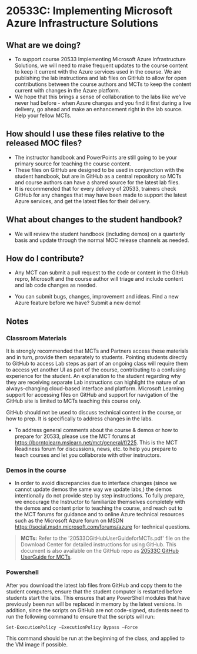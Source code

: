 # 20533C: Implementing Microsoft Azure Infrastructure Solutions

## What are we doing?

- To support course 20533 Implementing Microsoft Azure Infrastructure Solutions, we will need to make frequent updates to the course content to keep it current with the Azure services used in the course. We are publishing the lab instructions and lab files on GitHub to allow for open contributions between the course authors and MCTs to keep the content current with changes in the Azure platform.
- We hope that this brings a sense of collaboration to the labs like we've never had before - when Azure changes and you find it first during a live delivery, go ahead and make an enhancement right in the lab source. Help your fellow MCTs.

## How should I use these files relative to the released MOC files?

- The instructor handbook and PowerPoints are still going to be your primary source for teaching the course content.
- These files on GitHub are designed to be used in conjunction with the student handbook, but are in GitHub as a central repository so MCTs and course authors can have a shared source for the latest lab files.
- It is recommended that for every delivery of 20533, trainers check GitHub for any changes that may have been made to support the latest Azure services, and get the latest files for their delivery.

## What about changes to the student handbook?

- We will review the student handbook (including demos) on a quarterly basis and update through the normal MOC release channels as needed.

## How do I contribute?

- Any MCT can submit a pull request to the code or content in the GitHub repro, Microsoft and the course author will triage and include content and lab code changes as needed.

- You can submit bugs, changes, improvement and ideas.  Find a new Azure feature before we have?  Submit a new demo!

## Notes

### Classroom Materials

It is strongly recommended that MCTs and Partners access these materials and in turn, provide them separately to students.  Pointing students directly to GitHub to access Lab steps as part of an ongoing class will require them to access yet another UI as part of the course, contributing to a confusing experience for the student. An explanation to the student regarding why they are receiving separate Lab instructions can highlight the nature of an always-changing cloud-based interface and platform. Microsoft Learning support for accessing files on GitHub and support for navigation of the GitHub site is limited to MCTs teaching this course only.

GitHub should not be used to discuss technical content in the course, or how to prep. It is specifically to address changes in the labs.

- To address general comments about the course & demos or how to prepare for 20533, please use the MCT forums at https://borntolearn.mslearn.net/mct/general/f/225. This is the MCT Readiness forum for discussions, news, etc. to help you prepare to teach courses and let you collaborate with other instructors.

### Demos in the course

- In order to avoid discrepancies due to interface changes (since we cannot update demos the same way we update labs,) the demos intentionally do not provide step by step instructions. To fully prepare, we encourage the Instructor to familiarize themselves completely with the demos and content prior to teaching the course, and reach out to the MCT forums for guidance and to online Azure technical resources such as the Microsoft Azure forum on MSDN https://social.msdn.microsoft.com/forums/azure for technical questions.

> **MCTs:** Refer to the '20533CGitHubUserGuideforMCTs.pdf' file on the Download Center for detailed instructions for using GitHub. This document is also available on the GitHub repo as [20533C GitHub UserGuide for MCTs](20533CGitHubUserGuideforMCTs.md).  

### Powershell

After you download the latest lab files from GitHub and copy them to the student computers, ensure that the student computer is restarted before students start the labs. This ensures that any PowerShell modules that have previously been run will be replaced in memory by the latest versions. In addition, since the scripts on GitHub are not code-signed, students need to run the following command to ensure that the scripts will run:

    Set-ExecutionPolicy –ExecutionPolicy Bypass –Force

This command should be run at the beginning of the class, and applied to the VM image if possible. 

